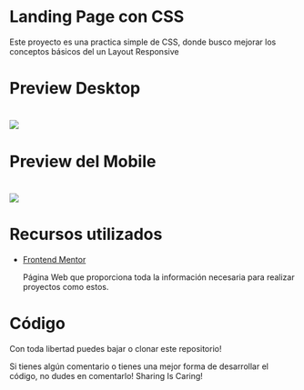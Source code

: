 <h1>Landing Page con CSS</h1>
<p>Este proyecto es una practica simple de CSS, donde busco mejorar los conceptos básicos del un Layout Responsive</p>

<h1>Preview Desktop<h1>
<img align="center" src="./images/Desktop.png"/>
<h1>Preview del Mobile<h1>
<img align="center" src="./images/Mobile.png"/>

  <h1>Recursos utilizados</h1>
  <ul>
    <li><a href="https://www.frontendmentor.io/home">Frontend Mentor</a></li>
    <p>Página Web que proporciona toda la información necesaria para realizar proyectos como estos.</p>
  </ul>
  <h1>Código</h1>
  <p>Con toda libertad puedes bajar o clonar este repositorio!</p>
  <p>Si tienes algún comentario o tienes una mejor forma de desarrollar el código, no dudes en comentarlo! Sharing Is Caring!</p>

